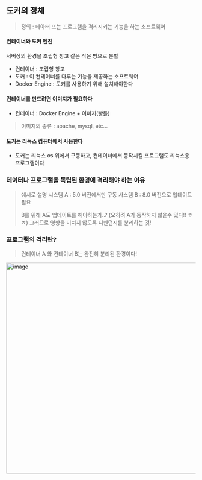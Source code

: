 ## 도커의 정체

> 정의 : 데아터 또는 프로그램을 격리시키는 기능을 하는 소프트웨어

#### 컨테이너와 도커 엔진

서버상의 환경을 조립형 창고 같은 작은 방으로 분할
- 컨테이너 : 조립형 창고
- 도커 : 이 컨테이너를 다루는 기능을 제공하는 소프트웨어
- Docker Engine : 도커를 사용하기 위해 설치해야한다

#### 컨테이너를 만드려면 이미지가 필요하다
- 컨테이너 : Docker Engine + 이미지(빵틀)
> 이미지의 종류 : apache, mysql, etc...

#### 도커는 리눅스 컴퓨터에서 사용한다
- 도커는 리눅스 os 위에서 구동하고, 컨테이너에서 동작시킬 프로그램도 리눅스용 프로그램이다


### 데이터나 프로그램을 독립된 환경에 격리해야 하는 이유

> 예시로 설명
> 시스템 A : 5.0 버전에서만 구동
> 사스템 B : 8.0 버전으로 업데이트 필요
>
> B를 위해 A도 업데이트를 해야하는가..?
> (오히려 A가 동작하지 않을수 있다!! ㅎㅎ) 그러므로 영향을 미치지 않도록 디펜던시를 분리하는 것!

### 프로그램의 격리란?

> 컨테이너 A 와 컨테이너 B는 완전히 분리된 환경이다!

<img width="560" alt="image" src="https://github.com/user-attachments/assets/5ba06030-1eb5-415e-805e-f182ed3af5e1">
